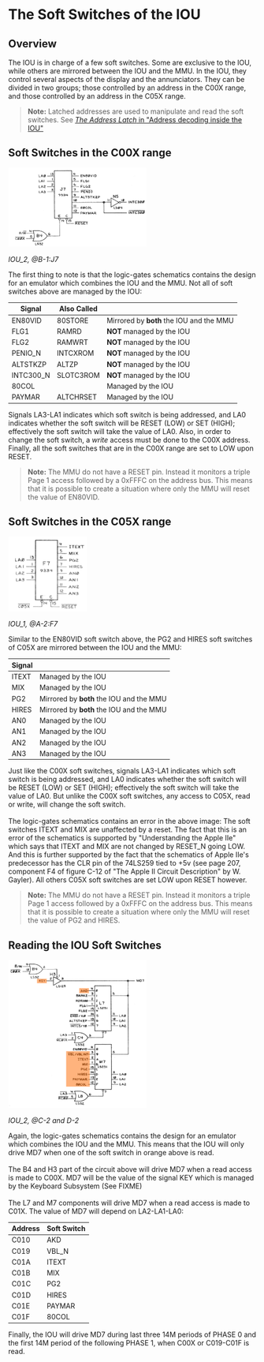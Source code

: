 # The Soft Switches of the IOU

## Overview

The IOU is in charge of a few soft switches. Some are exclusive to the IOU, while others are mirrored between the IOU and the MMU. In the IOU, they control several aspects of the display and the annunciators. They can be divided in two groups; those controlled by an address in the C00X range, and those controlled by an address in the C05X range.

> **Note:** Latched addresses are used to manipulate and read the soft switches. See [<i>The Address Latch</i> in "Address decoding inside the IOU"](iou-address-decoder.md#the-address-latch)

## Soft Switches in the C00X range


<a align="center" href="/Schematics/IOU_2.jpg">
    <img src="/resources/IOU_C00X_SoftSwitches.png" style="width: 280px"/>
</a>
<p><i>IOU_2, @B-1:J7</i></p>

The first thing to note is that the logic-gates schematics contains the design for an emulator which combines the IOU and the MMU. Not all of soft switches above are managed by the IOU:

| Signal | Also Called |  |
| --- | --- | --- |
| EN80VID | 80STORE | Mirrored by **both** the IOU and the MMU |
| FLG1 | RAMRD | **NOT** managed by the IOU |
| FLG2 | RAMWRT | **NOT** managed by the IOU |
| PENIO_N | INTCXROM | **NOT** managed by the IOU |
| ALTSTKZP | ALTZP | **NOT** managed by the IOU |
| INTC300_N | SLOTC3ROM | **NOT** managed by the IOU |
| 80COL |  | Managed by the IOU |
| PAYMAR | ALTCHRSET | Managed by the IOU |

Signals LA3-LA1 indicates which soft switch is being addressed, and LA0 indicates whether the soft switch will be RESET (LOW) or SET (HIGH); effectively the soft switch will take the value of LA0. Also, in order to change the soft switch, a *write* access must be done to the C00X address. Finally, all the soft switches that are in the C00X range are set to LOW upon RESET.

> **Note:** The MMU do not have a RESET pin. Instead it monitors a triple Page 1 access followed by a 0xFFFC on the address bus. This means that it is possible to create a situation where only the MMU will reset the value of EN80VID.

## Soft Switches in the C05X range

<a align="center" href="/Schematics/IOU_1.jpg">
    <img src="/resources/IOU_C05X_SoftSwitches.png" style="width: 160px"/>
</a>
<p><i>IOU_1, @A-2:F7</i></p>

Similar to the EN80VID soft switch above, the PG2 and HIRES soft switches of C05X are mirrored between the IOU and the MMU:

| Signal |   |
| --- | --- |
| ITEXT | Managed by the IOU |
| MIX | Managed by the IOU |
| PG2 | Mirrored by **both** the IOU and the MMU |
| HIRES | Mirrored by **both** the IOU and the MMU |
| AN0 | Managed by the IOU |
| AN1 | Managed by the IOU |
| AN2 | Managed by the IOU |
| AN3 | Managed by the IOU |

Just like the C00X soft switches, signals LA3-LA1 indicates which soft switch is being addressed, and LA0 indicates whether the soft switch will be RESET (LOW) or SET (HIGH); effectively the soft switch will take the value of LA0. But unlike the C00X soft switches, any access to C05X, read or write, will change the soft switch.<br/>
<br/>
The logic-gates schematics contains an error in the above image: The soft switches ITEXT and MIX are unaffected by a reset. The fact that this is an error of the schematics is supported by "Understanding the Apple IIe" which says that ITEXT and MIX are not changed by RESET_N going LOW. And this is further supported by the fact that the schematics of Apple IIe's predecessor has the CLR pin of the 74LS259 tied to +5v (see page 207, component F4 of figure C-12 of "The Apple II Circuit Description" by W. Gayler). All others C05X soft switches are set LOW upon RESET however.

> **Note:** The MMU do not have a RESET pin. Instead it monitors a triple Page 1 access followed by a 0xFFFC on the address bus. This means that it is possible to create a situation where only the MMU will reset the value of PG2 and HIRES.

## Reading the IOU Soft Switches

<a align="center" href="/Schematics/IOU_2.jpg">
    <img src="/resources/IOU_MD7_SoftSwitches.png" style="width: 280px"/>
</a>
<p><i>IOU_2, @C-2 and D-2</i></p>

Again, the logic-gates schematics contains the design for an emulator which combines the IOU and the MMU. This means that the IOU will only drive MD7 when one of the soft switch in orange above is read.<br/>
<br/>
The B4 and H3 part of the circuit above will drive MD7 when a read access is made to C00X. MD7 will be the value of the signal KEY which is managed by the Keyboard Subsystem (See FIXME)<br/>
<br/>
The L7 and M7 components will drive MD7 when a read access is made to C01X. The value of MD7 will depend on LA2-LA1-LA0:

| Address | Soft Switch |
| --- | --- |
| C010 | AKD |
| C019 | VBL_N |
| C01A | ITEXT |
| C01B | MIX |
| C01C | PG2 |
| C01D | HIRES |
| C01E | PAYMAR |
| C01F | 80COL |

Finally, the IOU will drive MD7 during last three 14M periods of PHASE 0 and the first 14M period of the following PHASE 1, when C00X or C019-C01F is read.

